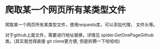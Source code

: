 # 爬取某一个网页所有某类型文件

爬取某一个网页所有某类型文件，使用requests库，可以添加代理，
文件头等。

对于github上面文件，需要进行地址替换，详情见
spider.GetOnePageGithub类。(其实我觉得直接
git clone更方便, 但是折腾一下哈哈哈)